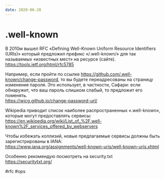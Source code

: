 ```yaml
---
date: 2020-06-28
---
```


# .well-known

В 2010м вышел RFC «Defining Well-Known Uniform Resource Identifiers (URIs)» который предложил префикс «/.well-known/» для так называемых «известных мест» на ресурсе (сайте).<br>
https://tools.ietf.org/html/rfc5785

Например, если пройти по ссылке https://github.com/.well-known/change-password, то вы будете переадресованы на страницу изменения пароля. Это использует, в частности, Сафари: если обнаружит, что ваш пароль слишком слабый, то предложит его поменять.<br>
https://wicg.github.io/change-password-url/

Wikipedia приводит список наиболее распространенных «.well-known», которые могут предоставлять сервисы:<br>
https://en.wikipedia.org/wiki/List_of_%2F.well-known%2F_services_offered_by_webservers

Чтобы избежать коллизий, новые предлагаемые сервисы должны быть зарегистрированы в IANA:<br>
https://www.iana.org/assignments/well-known-uris/well-known-uris.xhtml

Особенно рекомендую посмотреть на security.txt<br>
https://securitytxt.org/ 

#rfc #ops
